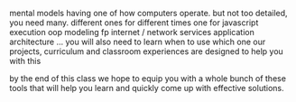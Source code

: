mental models
having one of how computers operate.
but not too detailed, you need many.  different ones for different times
one for 
	javascript execution
	oop modeling
	fp 
	internet / network
	services
	application architecture
	...
you will also need to learn when to use which one
our projects, curriculum and classroom experiences are designed to help you with this

by the end of this class we hope to equip you with a whole bunch of these tools that will help you learn and quickly come up with effective solutions.
